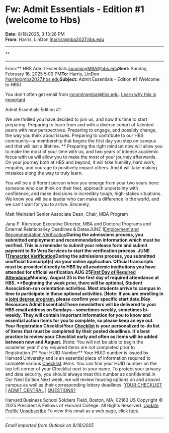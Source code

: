 # Fw: Admit Essentials - Edition #1 (welcome to Hbs)

**Date:** 8/18/2025, 3:13:28 PM  
**From:** Harris, LinDon <lharris@mba2027.hbs.edu>

---

**

---

From:** HBS Admit Essentials <incomingMBA@hbs.edu>**Sent:** Sunday, February 16, 2025 5:00 PM**To:** Harris, LinDon <lharris@mba2027.hbs.edu>**Subject:** Admit Essentials - Edition #1 (Welcome to HBS) 
 

You don't often get email from incomingmba@hbs.edu. [Learn why this is important](https://aka.ms/LearnAboutSenderIdentification) 

Admit Essentials
Edition #1

We are thrilled you have decided to join us, and now it's time to start preparing. Preparing to learn from and with a diverse cohort of talented peers with new perspectives. Preparing to engage, and possibly change, the way you think about issues. Preparing to contribute to our HBS community—a membership that begins the first day you step on campus and that will last a lifetime. ** 
Preparing the right mindset now will allow you to make the most of your time with us, and two years of intense academic focus with us will allow you to make the most of your journey afterwards. On your journey both at HBS and beyond, it will take humility, hard work, empathy, and courage to positively impact others. And it will take making mistakes along the way to truly learn. 

You will be a different person when you emerge from your two years here: someone who can think on their feet, approach uncertainty with confidence, and make decisions in incredibly tough, high-stakes situations. We know you will be a leader who can make a difference in the world, and we can't wait for you to arrive. Sincerely,

Matt Weinzierl
Senior Associate Dean,
Chair, MBA Program 

Jana P. Kierstead
Executive Director, MBA and Doctoral Programs and External RelationsKey Deadlines & DatesJUNE
1[Employment and Recommendation Verification](https://na01.safelinks.protection.outlook.com/?url=https%3A%2F%2Fclick.mc.email.hbs.edu%2F%3Fqs%3Df02c0dab038ca811206c0abc0729df44c4fd9eae25f13ebc2f3e43b401555c51f9316f7e0c1a4a796ecbb5df9a241d1cf21dbfd22122233d&data=05%7C02%7C%7C1251e2ab966641adc4bd08ddde8b4d26%7C84df9e7fe9f640afb435aaaaaaaaaaaa%7C1%7C0%7C638911412084255951%7CUnknown%7CTWFpbGZsb3d8eyJFbXB0eU1hcGkiOnRydWUsIlYiOiIwLjAuMDAwMCIsIlAiOiJXaW4zMiIsIkFOIjoiTWFpbCIsIldUIjoyfQ%3D%3D%7C0%7C%7C%7C&sdata=Ng0fcj8lRfxTXgUduxj1KhjCzv9Vd0S0Rt9mWtSENFw%3D&reserved=0)****During the admissions process, you submitted employment and recommendation information which must be verified. This is a reminder to submit your release form and submit payment to Re Vera Services to start the verification process. JUNE
1[Transcript Verification](https://na01.safelinks.protection.outlook.com/?url=https%3A%2F%2Fclick.mc.email.hbs.edu%2F%3Fqs%3Df02c0dab038ca811a71297a6d8d1d9e60e00b2e4f51a48130f0a33563f04e9745131e9253a1f5c5b0134c46554976be31d4cef9d618d3a53&data=05%7C02%7C%7C1251e2ab966641adc4bd08ddde8b4d26%7C84df9e7fe9f640afb435aaaaaaaaaaaa%7C1%7C0%7C638911412084299029%7CUnknown%7CTWFpbGZsb3d8eyJFbXB0eU1hcGkiOnRydWUsIlYiOiIwLjAuMDAwMCIsIlAiOiJXaW4zMiIsIkFOIjoiTWFpbCIsIldUIjoyfQ%3D%3D%7C0%7C%7C%7C&sdata=YDcAGeN0BC5Qgyk4bkn3ZhRr1ua35rRxPaxug8MEU%2Bs%3D&reserved=0)****During the admissions process, you submitted unofficial transcript(s) via your online application. Official transcripts must be provided directly to HBS by all academic institutions you have attended for official verification.AUG
25[First Day of Required Attendance](https://na01.safelinks.protection.outlook.com/?url=https%3A%2F%2Fclick.mc.email.hbs.edu%2F%3Fqs%3Df02c0dab038ca81169c5de169db6bdffa640f8b7bb9657e48c5b3de3741be268ab90c37302cc53a25953b6b02cc3c85774deaf39a25d0a0f&data=05%7C02%7C%7C1251e2ab966641adc4bd08ddde8b4d26%7C84df9e7fe9f640afb435aaaaaaaaaaaa%7C1%7C0%7C638911412084318093%7CUnknown%7CTWFpbGZsb3d8eyJFbXB0eU1hcGkiOnRydWUsIlYiOiIwLjAuMDAwMCIsIlAiOiJXaW4zMiIsIkFOIjoiTWFpbCIsIldUIjoyfQ%3D%3D%7C0%7C%7C%7C&sdata=aDnZoCaifnwFIggVdcKm%2FVttB5shnDpOTYZ3dyk8KPE%3D&reserved=0)******Monday, August 25 is the first day of required attendance at HBS. **Beginning the week prior, there will be optional, Student Association-run orientation activities. Most students arrive to campus in time to participate in these optional activities. [Note: If you are enrolling in a [joint degree program](https://na01.safelinks.protection.outlook.com/?url=https%3A%2F%2Fclick.mc.email.hbs.edu%2F%3Fqs%3Df02c0dab038ca81164fe414021de52e37673cacdab5846e3821e9a0fb3e32ee4d29c8a7a71e5f46462d74f02b32ff22d24583a1024f4eeea&data=05%7C02%7C%7C1251e2ab966641adc4bd08ddde8b4d26%7C84df9e7fe9f640afb435aaaaaaaaaaaa%7C1%7C0%7C638911412084336619%7CUnknown%7CTWFpbGZsb3d8eyJFbXB0eU1hcGkiOnRydWUsIlYiOiIwLjAuMDAwMCIsIlAiOiJXaW4zMiIsIkFOIjoiTWFpbCIsIldUIjoyfQ%3D%3D%7C0%7C%7C%7C&sdata=n%2FH%2ByhdHOzgDUaI24ukIe3f0jPhJPD3LoUqVkjfVWdU%3D&reserved=0), please confirm your specific start date.]Key Resources
Admit Essentials****These newsletters will be delivered to your HBS email address on Sundays – sometimes weekly, sometimes bi-weekly. They will contain important information for you to know and essential action items for you to complete, so please keep an eye out.****
Your Registration Checklist****Your [Checklist](https://na01.safelinks.protection.outlook.com/?url=https%3A%2F%2Fclick.mc.email.hbs.edu%2F%3Fqs%3Df02c0dab038ca811f42c1cfb2df88cc0b1b5e4b2376e7b33ee615fcc102f46284e97df7abb0d96b73b2fab63625ffadb8ff031e5dfa9b37a&data=05%7C02%7C%7C1251e2ab966641adc4bd08ddde8b4d26%7C84df9e7fe9f640afb435aaaaaaaaaaaa%7C1%7C0%7C638911412084354717%7CUnknown%7CTWFpbGZsb3d8eyJFbXB0eU1hcGkiOnRydWUsIlYiOiIwLjAuMDAwMCIsIlAiOiJXaW4zMiIsIkFOIjoiTWFpbCIsIldUIjoyfQ%3D%3D%7C0%7C%7C%7C&sdata=x%2FvSmWPzCw4BFLYJfKJenKEcUvPJzqvPuu0QbY6uPgQ%3D&reserved=0) is your personalized to-do list of items that must be completed** **by their posted deadlines. It's best practice to review your Checklist early and often as items will be added between now and August.** [Note: You will not be able to begin the academic year if any required items are not completed prior to Registration.]**
Your HUID Number**
Your HUID number is issued by Harvard University and is an essential piece of information required to complete various [Checklist](https://na01.safelinks.protection.outlook.com/?url=https%3A%2F%2Fclick.mc.email.hbs.edu%2F%3Fqs%3Df02c0dab038ca8110f329bbd59fedf88e48be6e32ccf2adfd0eb35440c42482bd68b0dd2549f76c3ab16b2c8ef01c2c572a387cec52d8c8d&data=05%7C02%7C%7C1251e2ab966641adc4bd08ddde8b4d26%7C84df9e7fe9f640afb435aaaaaaaaaaaa%7C1%7C0%7C638911412084374470%7CUnknown%7CTWFpbGZsb3d8eyJFbXB0eU1hcGkiOnRydWUsIlYiOiIwLjAuMDAwMCIsIlAiOiJXaW4zMiIsIkFOIjoiTWFpbCIsIldUIjoyfQ%3D%3D%7C0%7C%7C%7C&sdata=z0x4PHqhmE2FUiG1uUO%2FFOosrQyAcTZkFP256ijYzMc%3D&reserved=0) items. You can find your HUID number on the top left corner of your Checklist next to your name. To protect your privacy and data security, you should always treat this number as confidential.In Our Next Edition
Next week, we will review housing options on and around campus as well as their corresponding lottery deadlines.
[YOUR CHECKLIST](https://na01.safelinks.protection.outlook.com/?url=https%3A%2F%2Fclick.mc.email.hbs.edu%2F%3Fqs%3Df02c0dab038ca811327986b5b8f525a2bff981dd58f29bedd9c2a1b0f95ffae6000e4aa0b8511d1ffcc3015ec74ba240a4718aff37668af0&data=05%7C02%7C%7C1251e2ab966641adc4bd08ddde8b4d26%7C84df9e7fe9f640afb435aaaaaaaaaaaa%7C1%7C0%7C638911412084393337%7CUnknown%7CTWFpbGZsb3d8eyJFbXB0eU1hcGkiOnRydWUsIlYiOiIwLjAuMDAwMCIsIlAiOiJXaW4zMiIsIkFOIjoiTWFpbCIsIldUIjoyfQ%3D%3D%7C0%7C%7C%7C&sdata=%2BgIss%2FMHaGFSE%2Fobs4s4SuTcxGjl0za2twwFC4jqnDY%3D&reserved=0) | [ADMIT CENTRAL](https://na01.safelinks.protection.outlook.com/?url=https%3A%2F%2Fclick.mc.email.hbs.edu%2F%3Fqs%3Df02c0dab038ca81143a320b9b9a1cd93a3ce551a4d4f9156a551a9ad19ddf4f5afd057c8f269ac730f8873e4903ce48c2e84523cf1505ff1&data=05%7C02%7C%7C1251e2ab966641adc4bd08ddde8b4d26%7C84df9e7fe9f640afb435aaaaaaaaaaaa%7C1%7C0%7C638911412084411596%7CUnknown%7CTWFpbGZsb3d8eyJFbXB0eU1hcGkiOnRydWUsIlYiOiIwLjAuMDAwMCIsIlAiOiJXaW4zMiIsIkFOIjoiTWFpbCIsIldUIjoyfQ%3D%3D%7C0%7C%7C%7C&sdata=2uoVj0TunG5S5V1QCzceWDOhfQHIdPF1yLj3oZLZkqU%3D&reserved=0) | [QUESTIONS?](https://na01.safelinks.protection.outlook.com/?url=https%3A%2F%2Fclick.mc.email.hbs.edu%2F%3Fqs%3Df02c0dab038ca81102fcb7ecbd6bd48076558eb21c42531aecd5e4f5340407cd8bf284950463d0fbf8e8288b0a87182fb814bd0124ad2fc0&data=05%7C02%7C%7C1251e2ab966641adc4bd08ddde8b4d26%7C84df9e7fe9f640afb435aaaaaaaaaaaa%7C1%7C0%7C638911412084429853%7CUnknown%7CTWFpbGZsb3d8eyJFbXB0eU1hcGkiOnRydWUsIlYiOiIwLjAuMDAwMCIsIlAiOiJXaW4zMiIsIkFOIjoiTWFpbCIsIldUIjoyfQ%3D%3D%7C0%7C%7C%7C&sdata=EAbOaDnfH%2BoGUCxMUXf1FGK56vHcyjFTSX3xLGfhRRQ%3D&reserved=0)

Harvard Business School
Soldiers Field, Boston, MA, 02163 US
Copyright © 2025 President & Fellows of Harvard College. All Rights Reserved.
[Update Profile](https://na01.safelinks.protection.outlook.com/?url=https%3A%2F%2Fclick.mc.email.hbs.edu%2Fprofile_center.aspx%3Fqs%3D1b7ec934cc4d03d437c980823570b27983b2154de5f03cd58e83ac2fde403cb92b6c5524e113b71f912355b083fd29e890ecb38f33bf70580c744fffe5898ddb&data=05%7C02%7C%7C1251e2ab966641adc4bd08ddde8b4d26%7C84df9e7fe9f640afb435aaaaaaaaaaaa%7C1%7C0%7C638911412084448254%7CUnknown%7CTWFpbGZsb3d8eyJFbXB0eU1hcGkiOnRydWUsIlYiOiIwLjAuMDAwMCIsIlAiOiJXaW4zMiIsIkFOIjoiTWFpbCIsIldUIjoyfQ%3D%3D%7C0%7C%7C%7C&sdata=GXfA12m3pxq3ERDxq33tUFU4Z8Yqsm0nuxtAMnUJuOs%3D&reserved=0) [Unsubscribe](https://na01.safelinks.protection.outlook.com/?url=https%3A%2F%2Fclick.mc.email.hbs.edu%2Fsubscription_center.aspx%3Fqs%3D1b7ec934cc4d03d4634f748d9dff6c5044a36983d99d699d4440d1a259dd46721f57d7b4d6c8a495b632a64b544698c612e2ce21a563edfcdbcde054611c24da&data=05%7C02%7C%7C1251e2ab966641adc4bd08ddde8b4d26%7C84df9e7fe9f640afb435aaaaaaaaaaaa%7C1%7C0%7C638911412084465964%7CUnknown%7CTWFpbGZsb3d8eyJFbXB0eU1hcGkiOnRydWUsIlYiOiIwLjAuMDAwMCIsIlAiOiJXaW4zMiIsIkFOIjoiTWFpbCIsIldUIjoyfQ%3D%3D%7C0%7C%7C%7C&sdata=wndXme8AVBephxHzH4WxLuMV9oUxR%2FCrt4cpHs%2BaRpo%3D&reserved=0)
To view this email as a web page, click [here](https://na01.safelinks.protection.outlook.com/?url=https%3A%2F%2Fview.mc.email.hbs.edu%2F%3Fqs%3D037a4f6fc913158e969c18bd1090812b52fe50e7abf555ce0452b53d683ab5ef4ea5231c06ff37a99026b64a849000bee3b28700c46cb4238ae9b8bd8c9984050ab50dae3264f1ed&data=05%7C02%7C%7C1251e2ab966641adc4bd08ddde8b4d26%7C84df9e7fe9f640afb435aaaaaaaaaaaa%7C1%7C0%7C638911412084484141%7CUnknown%7CTWFpbGZsb3d8eyJFbXB0eU1hcGkiOnRydWUsIlYiOiIwLjAuMDAwMCIsIlAiOiJXaW4zMiIsIkFOIjoiTWFpbCIsIldUIjoyfQ%3D%3D%7C0%7C%7C%7C&sdata=63JsmwlYvQhvFSl8MNaJepATtty2jchwslPYpepEjfc%3D&reserved=0).

---

*Email imported from Outlook on 8/18/2025*